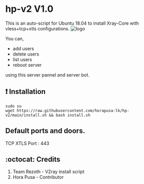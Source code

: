 # hp-v2 V1.0
This is an auto-script for Ubuntu 18.04 to install Xray-Core with vless+tcp+xtls configurations.
![logo](https://telegra.ph/file/1b7cc871ebd3d5399f998.png)

You can,
* add users
* delete users
* list users
* reboot server

using this server pannel and server bot.

## :heavy_exclamation_mark: Installation
```
sudo su 
wget https://raw.githubusercontent.com/horapusa-lk/hp-v2/main/install.sh && bash install.sh
```

## Default ports and doors.

TCP XTLS Port : 443

## :octocat: Credits

1. Team Rezoth - V2ray install script
2. Hora Pusa - Contributor
